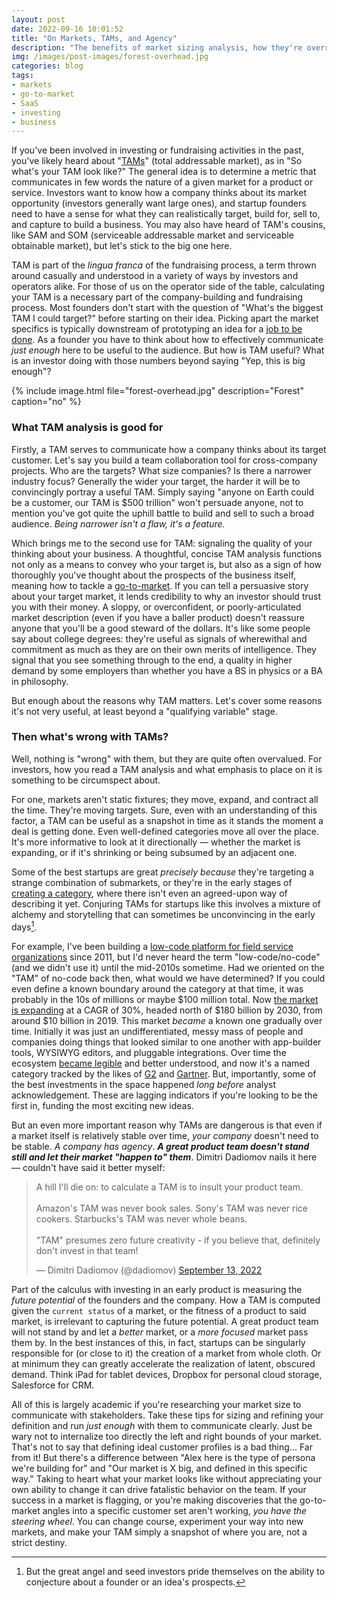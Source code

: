 ```yaml
---
layout: post
date: 2022-09-16 10:01:52
title: "On Markets, TAMs, and Agency"
description: "The benefits of market sizing analysis, how they're overrated, and the remembering the power of agency."
img: /images/post-images/forest-overhead.jpg
categories: blog
tags:
- markets
- go-to-market
- SaaS
- investing
- business
---
```


If you've been involved in investing or fundraising activities in the past, you've likely heard about "[TAMs](https://en.wikipedia.org/wiki/Total_addressable_market "Total addressable market")" (total addressable market), as in "So what's your TAM look like?" The general idea is to determine a metric that communicates in few words the nature of a given market for a product or service. Investors want to know how a company thinks about its market opportunity (investors generally want large ones), and startup founders need to have a sense for what they can realistically target, build for, sell to, and capture to build a business. You may also have heard of TAM's cousins, like SAM and SOM (serviceable addressable market and serviceable obtainable market), but let's stick to the big one here.

TAM is part of the *lingua franca* of the fundraising process, a term thrown around casually and understood in a variety of ways by investors and operators alike. For those of us on the operator side of the table, calculating your TAM is a necessary part of the company-building and fundraising process. Most founders don't start with the question of "What's the biggest TAM I could target?" before starting on their idea. Picking apart the market specifics is typically downstream of prototyping an idea for a [job to be done](https://resextensa.substack.com/p/jobs-theory-thinking-in-demand-and "Jobs Theory: Thinking in Demand and Supply"). As a founder you have to think about how to effectively communicate *just enough* here to be useful to the audience. But how is TAM useful? What is an investor doing with those numbers beyond saying "Yep, this is big enough"?

{% include image.html file="forest-overhead.jpg" description="Forest" caption="no" %}

### What TAM analysis is good for

Firstly, a TAM serves to communicate how a company thinks about its target customer. Let's say you build a team collaboration tool for cross-company projects. Who are the targets? What size companies? Is there a narrower industry focus? Generally the wider your target, the harder it will be to convincingly portray a useful TAM. Simply saying "anyone on Earth could be a customer, our TAM is $500 trillion" won't persuade anyone, not to mention you've got quite the uphill battle to build and sell to such a broad audience. *Being narrower isn't a flaw, it's a feature.*

Which brings me to the second use for TAM: signaling the quality of your thinking about your business. A thoughtful, concise TAM analysis functions not only as a means to convey who your target is, but also as a sign of how thoroughly you've thought about the prospects of the business itself, meaning how to tackle a [go-to-market](https://www.colemanm.org/post/go-to-market-fit/ "Go-to-Market Fit"). If you can tell a persuasive story about your target market, it lends credibility to why an investor should trust you with their money. A sloppy, or overconfident, or poorly-articulated market description (even if you have a baller product) doesn't reassure anyone that you'll be a good steward of the dollars. It's like some people say about college degrees: they're useful as signals of wherewithal and commitment as much as they are on their own merits of intelligence. They signal that you see something through to the end, a quality in higher demand by some employers than whether you have a BS in physics or a BA in philosophy.

But enough about the reasons why TAM matters. Let's cover some reasons it's not very useful, at least beyond a "qualifying variable" stage.

### Then what's wrong with TAMs?

Well, nothing is "wrong" with them, but they are quite often overvalued. For investors, how you read a TAM analysis and what emphasis to place on it is something to be circumspect about.

For one, markets aren't static fixtures; they move, expand, and contract all the time. They're moving targets. Sure, even with an understanding of this factor, a TAM can be useful as a snapshot in time as it stands the moment a deal is getting done. Even well-defined categories move all over the place. It's more informative to look at it directionally — whether the market is expanding, or if it's shrinking or being subsumed by an adjacent one.

Some of the best startups are great *precisely because* they're targeting a strange combination of submarkets, or they're in the early stages of [creating a category](https://hbr.org/2013/03/why-it-pays-to-be-a-category-creator "Why it pays to be a category creator"), where there isn't even an agreed-upon way of describing it yet. Conjuring TAMs for startups like this involves a mixture of alchemy and storytelling that can sometimes be unconvincing in the early days[^category].

For example, I've been building a [low-code platform for field service organizations](https://www.fulcrumapp.com "Fulcrum") since 2011, but I'd never heard the term "low-code/no-code" (and we didn't use it) until the mid-2010s sometime. Had we oriented on the "TAM" of no-code back then, what would we have determined? If you could even define a known boundary around the category at that time, it was probably in the 10s of millions or maybe $100 million total. Now [the market is expanding](https://research.aimultiple.com/low-code-statistics/ "Low code market statistics") at a CAGR of 30%, headed north of $180 billion by 2030, from around $10 billion in 2019. This market *became* a known one gradually over time. Initially it was just an undifferentiated, messy mass of people and companies doing things that looked similar to one another with app-builder tools, WYSIWYG editors, and pluggable integrations. Over time the ecosystem [became legible](https://resextensa.substack.com/p/res-extensa-4-on-legibility-in-society "On Legibility") and better understood, and now it's a named category tracked by the likes of [G2](https://www.g2.com/categories/low-code-development-platforms "G2 Low Code Platforms") and [Gartner](https://www.gartner.com/reviews/market/enterprise-low-code-application-platform "Gartner Low Code"). But, importantly, some of the best investments in the space happened *long before* analyst acknowledgement. These are lagging indicators if you're looking to be the first in, funding the most exciting new ideas.

But an even more important reason why TAMs are dangerous is that even if a market itself is relatively stable over time, *your company* doesn't need to be stable. *A company has agency*. *__A great product team doesn't stand still and let their market "happen to" them__*. Dimitri Dadiomov nails it here — couldn't have said it better myself:

<blockquote class="twitter-tweet tw-align-center"><p lang="en" dir="ltr">A hill I&#39;ll die on: to calculate a TAM is to insult your product team.<br><br>Amazon&#39;s TAM was never book sales. Sony&#39;s TAM was never rice cookers. Starbucks&#39;s TAM was never whole beans.<br><br>&quot;TAM&quot; presumes zero future creativity - if you believe that, definitely don&#39;t invest in that team!</p>&mdash; Dimitri Dadiomov (@dadiomov) <a href="https://twitter.com/dadiomov/status/1569705182518480899?ref_src=twsrc%5Etfw">September 13, 2022</a></blockquote> <script async src="https://platform.twitter.com/widgets.js" charset="utf-8"></script>

Part of the calculus with investing in an early product is measuring the *future potential* of the founders and the company. How a TAM is computed given the `current status` of a market, or the fitness of a product to said market, is irrelevant to capturing the future potential. A great product team will not stand by and let a *better* market, or a *more focused* market pass them by. In the best instances of this, in fact, startups can be singularly responsible for (or close to it) the creation of a market from whole cloth. Or at minimum they can greatly accelerate the realization of latent, obscured demand. Think iPad for tablet devices, Dropbox for personal cloud storage, Salesforce for CRM.

All of this is largely academic if you're researching your market size to communicate with stakeholders. Take these tips for sizing and refining your definition and run *just enough* with them to communicate clearly. Just be wary not to internalize too directly the left and right bounds of your market. That's not to say that defining ideal customer profiles is a bad thing... Far from it! But there's a difference between "Alex here is the type of persona we're building for" and "Our market is X big, and defined in this specific way." Taking to heart what your market looks like without appreciating your own ability to change it can drive fatalistic behavior on the team. If your success in a market is flagging, or you're making discoveries that the go-to-market angles into a specific customer set aren't working, *you have the steering wheel*. You can change course, experiment your way into new markets, and make your TAM simply a snapshot of where you are, not a strict destiny.
 
[^category]: But the great angel and seed investors pride themselves on the ability to conjecture about a founder or an idea's prospects.
